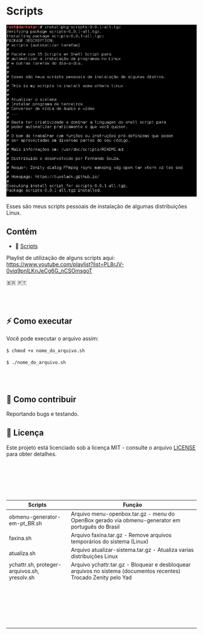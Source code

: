 # Scripts

![](https://github.com/tuxslack/scripts/blob/master/pacote%20scripts.png)


Esses são meus scripts pessoais de instalação de algumas distribuições Linux.

## Contém

- :scroll: [Scripts](Linux/Scripts/)

  
Playlist de utilização de alguns scripts aqui: https://www.youtube.com/playlist?list=PL8rJV-0viq9pnILKnJeCg6G_nCSOmsgoT

 🇧🇷 🇵🇹


<br><br>

 ## ⚡ Como executar

Você pode executar o arquivo assim:

`$ chmod +x nome_do_arquivo.sh`

`$ ./nome_do_arquivo.sh`


<br><br>

## 🤔 Como contribuir

Reportando bugs e testando.


## :memo: Licença 

Este projeto está licenciado sob a licença MIT - consulte o arquivo [LICENSE](LICENSE) para obter detalhes.

<br><br><br><br><br>



|    Scripts                                       |                                                     Função                                                                  |
|--------------------------------------------------|-----------------------------------------------------------------------------------------------------------------------------|
|    obmenu-generator-em-pt_BR.sh                  | Arquivo menu-openbox.tar.gz      - menu do OpenBox gerado via obmenu-generator em português do Brasil                       |
|    faxina.sh                                     | Arquivo faxina.tar.gz            - Remove arquivos temporários do sistema (Linux)                                           |
|    atualiza.sh                                   | Arquivo atualizar-sistema.tar.gz - Atualiza varias distribuições Linux                                                      |
|    ychattr.sh, proteger-arquivos.sh, yresolv.sh  | Arquivo ychattr.tar.gz           - Bloquear e desbloquear arquivos no sistema (documentos recentes) Trocado Zenity pelo Yad |
|      |                            |
|      |                            |
|      |                            |
|      |                            |
|      |                            |
|      |                            |
|      |                            |
|      |                            |
|      |                            |
|      |                            |
|      |                            |
|      |                            |
|      |                            |
|      |                            |
|      |                            |
|      |                            |
|      |                            |
|      |                            |
|      |                            |
|      |                            |
|      |                            |
|      |                            |
|      |                            |



